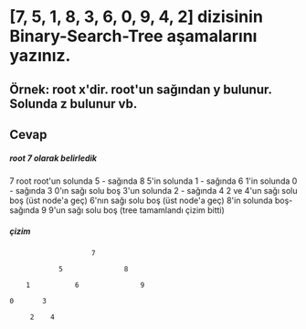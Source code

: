 # [7, 5, 1, 8, 3, 6, 0, 9, 4, 2] dizisinin Binary-Search-Tree aşamalarını yazınız.
## Örnek: root x'dir. root'un sağından y bulunur. Solunda z bulunur vb.

## Cevap

##### root 7 olarak belirledik
7 root
root'un solunda 5 - sağında 8
5'in solunda 1 - sağında 6
1'in solunda 0 - sağında 3
0'ın sağı solu boş
3'un solunda 2 - sağında 4
2 ve 4'un sağı solu boş (üst node'a geç)
6'nın sağı solu boş (üst node'a geç)
8'in solunda boş- sağında 9
9'un sağı solu boş (tree tamamlandı çizim bitti)

##### çizim
                        7

                5               8

        1           6               9 

    0       3

         2    4   



